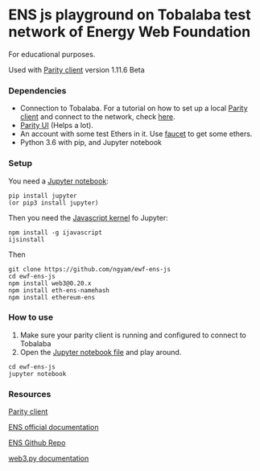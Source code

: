 # ENS js playground on Tobalaba test network of Energy Web Foundation

For educational purposes.

Used with [Parity client](https://github.com/paritytech/parity-ethereum) version 1.11.6 Beta

### Dependencies

- Connection to Tobalaba. For a tutorial on how to set up a local [Parity client](https://github.com/paritytech/parity-ethereum) and connect to the network, check [here](https://energyweb.atlassian.net/wiki/spaces/EWF/pages/72974337/Install+the+Energy-Web+Client).
- [Parity UI](https://github.com/parity-js/shell) (Helps a lot).
- An account with some test Ethers in it. Use [faucet](http://tobalaba.slock.it/faucet/) to get some ethers.
- Python 3.6 with pip, and Jupyter notebook

### Setup
You need a [Jupyter notebook](http://jupyter.org/install):
```
pip install jupyter
(or pip3 install jupyter)
```
Then you need the [Javascript kernel](https://github.com/n-riesco/ijavascript) fo Jupyter:
```
npm install -g ijavascript
ijsinstall
```
Then

```
git clone https://github.com/ngyam/ewf-ens-js
cd ewf-ens-js
npm install web3@0.20.x
npm install eth-ens-namehash
npm install ethereum-ens
```

### How to use
 1. Make sure your parity client is running and configured to connect to Tobalaba
 2. Open the [Jupyter notebook file](./Tobalaba_ENS.ipynb) and play around.

```
cd ewf-ens-js
jupyter notebook
```

### Resources

[Parity client](https://github.com/paritytech/parity-ethereum)

[ENS official documentation](https://docs.ens.domains/en/latest/)

[ENS Github Repo](https://github.com/ensdomains/ens)

[web3.py documentation](https://web3py.readthedocs.io/en/stable/)  

